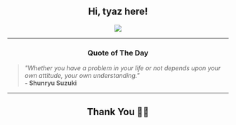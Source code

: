 <h2 align="center"> Hi, tyaz here!</h2>

<p align="center">
<a href="https://github.com/tyazx" alt="github streak"><img src="https://dvst-streak.herokuapp.com/?user=tyazx&theme=tokyonight&fire=DD472C"></a>
</p>

<hr>
<h3 align="center">Quote of The Day</h3>
<p align="center">
<blockquote>
<i>"Whether you have a problem in your life or not depends upon your own attitude, your own understanding."</i>
<br>
<b>- Shunryu Suzuki</b>
</blockquote>
</p>


<hr>
<h2 align="center">Thank You 🙏🏼</h2>
